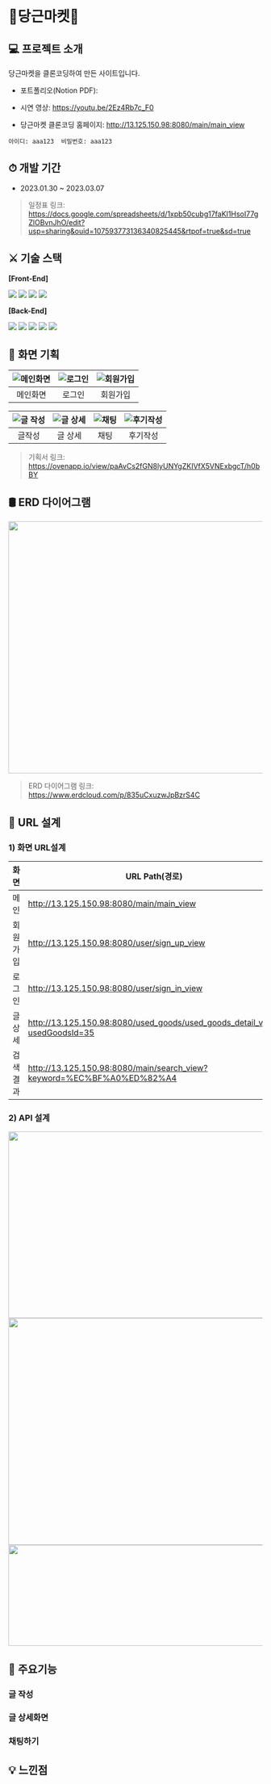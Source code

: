# 🥕당근마켓🥕

##  💻 프로젝트 소개
당근마켓을 클론코딩하여 만든 사이트입니다.

* 포트폴리오(Notion PDF): 

* 시연 영상: https://youtu.be/2Ez4Rb7c_F0
 
* 당근마켓 클론코딩 홈페이지: http://13.125.150.98:8080/main/main_view
```
아이디: aaa123  비밀번호: aaa123
```

## ⏱ 개발 기간
* 2023.01.30 ~ 2023.03.07

> 일정표 링크: https://docs.google.com/spreadsheets/d/1xpb50cubg17faKI1HsoI77gZlOBvnJhO/edit?usp=sharing&ouid=107593773136340825445&rtpof=true&sd=true

## ⚔ 기술 스택
**[Front-End]**

<img src="https://img.shields.io/badge/HTML5-E34F26?style=for-the-badge&logo=HTML5&logoColor=white"> <img src="https://img.shields.io/badge/CSS3-1572B6?style=for-the-badge&logo=CSS3&logoColor=white"> <img src="https://img.shields.io/badge/JavaScript-F7DF1E?style=for-the-badge&logo=JavaScript&logoColor=white"> <img src="https://img.shields.io/badge/Bootstrap4-7952B3?style=for-the-badge&logo=Bootstrap&logoColor=white"/>

**[Back-End]** 

<img src="https://img.shields.io/badge/Spring Boot 2.7.9-6DB33F?style=for-the-badge&logo=Spring Boot&logoColor=white"> <img src="https://img.shields.io/badge/MySQL-4479A1?style=for-the-badge&logo=MySQL EC2&logoColor=white"> <img src="https://img.shields.io/badge/MyBatis-4479A1?style=for-the-badge&logo=MyBatis EC2&logoColor=white"> <img src="https://img.shields.io/badge/Gradle-02303A?style=for-the-badge&logo=Gradle&logoColor=white"> <img src="https://img.shields.io/badge/Amazon EC2-FF9900?style=for-the-badge&logo=Amazon EC2&logoColor=white"> 

## 📝 화면 기획
|![메인화면](https://user-images.githubusercontent.com/101551707/225053683-b416c84a-0c2f-4366-853d-2063462e36dd.png)| ![로그인](https://user-images.githubusercontent.com/101551707/225171201-1be722d8-2158-41f8-b030-eed0ef01fe6b.png) | ![회원가입](https://user-images.githubusercontent.com/101551707/225171244-0a489636-8e05-4a89-8070-2431a2779093.png) |
| :-----------------------------------------------------------------------------------------------------------------: | :-----------------------------------------------------------------------------------------------------------------: | :-----------------------------------------------------------------------------------------------------------------: |
|                                                       메인화면                                                        |                                                      로그인                                                       |                                                     회원가입                                                      |

| ![글 작성](https://user-images.githubusercontent.com/101551707/225171266-59c4eaf1-114e-4bcf-a40e-6441ced555e8.png) | ![글 상세](https://user-images.githubusercontent.com/101551707/225171292-47a1d542-0f91-430d-b833-6d63fa9785c3.png) | ![채팅](https://user-images.githubusercontent.com/101551707/225171322-e95a4eaa-fede-4ce0-9048-76e1dcdf7682.png) | ![후기작성](https://user-images.githubusercontent.com/101551707/225171348-4c6331b8-ce95-4cc3-98de-32fa917597f1.jpg) |
| :-----------------------------------------------------------------------------------------------------------------: | :-----------------------------------------------------------------------------------------------------------------: | :-----------------------------------------------------------------------------------------------------------------: | :-----------------------------------------------------------------------------------------------------------------: |
|                                                      글작성                                                      |                                                       글 상세                                                        |                                                      채팅                                                        |                                                     후기작성                                                      |

> 기획서 링크: https://ovenapp.io/view/paAvCs2fGN8lyUNYgZKIVfX5VNExbgcT/h0bBY

## 🛢 ERD 다이어그램
<img src="https://user-images.githubusercontent.com/101551707/225052519-13f2b97d-2000-4a27-a53e-e16babeac704.png"  width="900" height="500">

> ERD 다이어그램 링크: https://www.erdcloud.com/p/835uCxuzwJpBzrS4C

## 🔗 URL 설계

### 1) 화면 URL설계
| 화면 | URL Path(경로) |
| --- | --- |
| 메인 | http://13.125.150.98:8080/main/main_view |
| 회원가입 | http://13.125.150.98:8080/user/sign_up_view |
| 로그인 | http://13.125.150.98:8080/user/sign_in_view |
| 글 상세 | http://13.125.150.98:8080/used_goods/used_goods_detail_view?usedGoodsId=35 |
| 검색결과 | http://13.125.150.98:8080/main/search_view?keyword=%EC%BF%A0%ED%82%A4 |

### 2) API 설계
<img src="https://user-images.githubusercontent.com/101551707/225055932-f6daae14-6d63-49e2-ad2d-29f7437ed11f.jpg"  width="700" height="370">
<img src="https://user-images.githubusercontent.com/101551707/225056028-d40c0b19-2aa4-4cf0-bf8a-ce1013dee047.jpg"  width="700" height="450">
<img src="https://user-images.githubusercontent.com/101551707/225056101-4fa32f48-7bdb-44d4-b9d9-4cfe6f99d4a7.jpg"  width="700" height="200">

## 📌 주요기능
### 글 작성

### 글 상세화면

### 채팅하기

## 💡 느낀점
